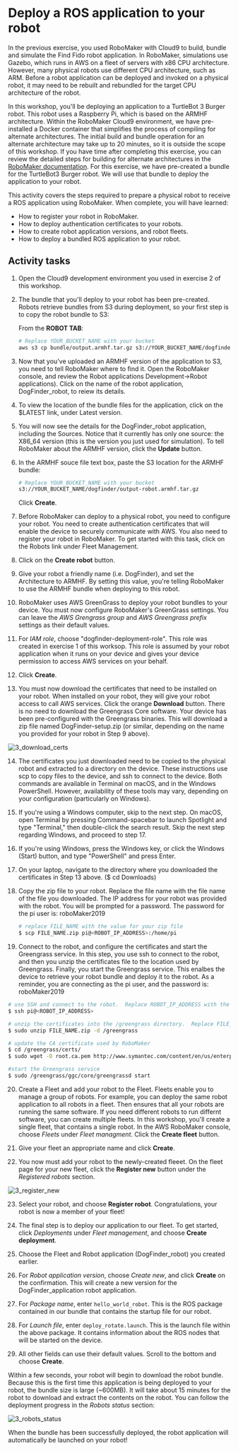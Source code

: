 # Deploy a ROS application to your robot

In the previous exercise, you used RoboMaker with Cloud9 to build, bundle and simulate the Find Fido robot application.  In RoboMaker, simulations use Gazebo, which runs in AWS on a fleet of servers with x86 CPU architecture.  However, many physical robots use different CPU architecture, such as ARM.  Before a robot application can be deployed and invoked on a physical robot, it may need to be rebuilt and rebundled for the target CPU architecture of the robot.

In this workshop, you'll be deploying an application to a TurtleBot 3 Burger robot.  This robot uses a Raspberry Pi, which is based on the ARMHF architecture.  Within the RoboMaker Cloud9 environment, we have pre-installed a Docker container that simplifies the process of compiling for alternate architectures.  The initial build and bundle operation for an alternate architecture may take up to 20 minutes, so it is outside the scope of this workshop.  If you have time after completing this exercise, you can review the detailed steps for building for alternate architectures in the [RoboMaker documentation](https://docs.aws.amazon.com/robomaker/latest/dg/gs-deploy.html).  For this exercise, we have pre-created a bundle for the TurtleBot3 Burger robot.  We will use that bundle to deploy the application to your robot.

This activity covers the steps required to prepare a physical robot to receive a ROS application using RoboMaker. When complete, you will have learned:

* How to register your robot in RoboMaker.
* How to deploy authentication certificates to your robots.
* How to create robot application versions, and robot fleets.
* How to deploy a bundled ROS application to your robot.


## Activity tasks

1. Open the Cloud9 development environment you used in exercise 2 of this workshop.

2. The bundle that you'll deploy to your robot has been pre-created.  Robots retrieve bundles from S3 during deployment, so your first step is to copy the robot bundle to S3:

   From the **ROBOT TAB**:
   
   ```bash
   # Replace YOUR_BUCKET_NAME with your bucket
   aws s3 cp bundle/output.armhf.tar.gz s3://YOUR_BUCKET_NAME/dogfinder/output-robot.armhf.tar.gz
   ```

3. Now that you've uploaded an ARMHF version of the application to S3, you need to tell RoboMaker where to find it.  Open the RoboMaker console, and review the Robot applications Development->Robot applications).  Click on the name of the robot application, DogFinder_robot, to reiew its details.

4. To view the location of the bundle files for the application, click on the $LATEST link, under Latest version.

5. You will now see the details for the DogFinder_robot application, including the Sources.  Notice that it currently has only one source:  the X86_64 version (this is the version you just used for simulation).  To tell RoboMaker about the ARMHF version, click the **Update** button.

6. In the ARMHF souce file text box, paste the S3 location for the ARMHF bundle:

   ```bash
   # Replace YOUR_BUCKET_NAME with your bucket
   s3://YOUR_BUCKET_NAME/dogfinder/output-robot.armhf.tar.gz
   ```
   
   Click **Create**.
   
7. Before RoboMaker can deploy to a physical robot, you need to configure your robot.  You need to create authentication certificates that will enable the device to securely communicate with AWS.  You also need to register your robot in RoboMaker.  To get started with this task, click on the Robots link under Fleet Management.

8. Click on the **Create robot** button.

9. Give your robot a friendly name (i.e. DogFinder), and set the Architecture to ARMHF.  By setting this value, you're telling RoboMaker to use the ARMHF bundle when deploying to this robot.

10. RoboMaker uses AWS GreenGrass to deploy your robot bundles to your device.  You must now configure RoboMaker's GreenGrass settings.  You can leave the *AWS Grengrass group* and *AWS Greengrass prefix* settings as their default values.  

11.  For *IAM role*, choose "dogfinder-deployment-role".  This role was created in exercise 1 of this worksop.  This role is assumed by your robot application when it runs on your device and gives your device permission to access AWS services on your behalf.

12.  Click **Create**.

13.  You must now download the certificates that need to be installed on your robot.  When installed on your robot, they will give your robot access to call AWS services.  Click the orange **Download** button.  There is no need to download the Greengrass Core software.  Your device has been pre-configured with the Greengrass binaries.  This will download a zip file named DogFinder-setup.zip (or similar, depending on the name you provided for your robot in Step 9 above).

   ![3_download_certs](img/download-certs.jpg)

14.  The certificates you just downloaded need to be copied to the physical robot and extracted to a directory on the device.  These instructions use scp to copy files to the device, and ssh to connect to the device.  Both commands are available in Terminal on macOS, and in the Windows PowerShell.  However, availability of these tools may vary, depending on your configuration (particularly on Windows).

15. If you're using a Windows computer, skip to the next step.  On macOS, open Terminal by pressing Command-spacebar to launch Spotlight and type "Terminal," then double-click the search result.  Skip the next step regarding Windows, and proceed to step 17.

16. If you're using Windows, press the Windows key, or click the Windows (Start) button, and type "PowerShell" and press Enter.

17. On your laptop, navigate to the directory where you downloaded the certificates in Step 13 above. ($ cd Downloads)

18. Copy the zip file to your robot.  Replace the file name with the file name of the file you downloaded.  The IP address for your robot was provided with the robot.  You will be prompted for a password.  The password for the pi user is: roboMaker2019
   
      ```bash
      # replace FILE_NAME with the value for your zip file
      $ scp FILE_NAME.zip pi@<ROBOT_IP_ADDRESS>:/home/pi 
      ```

19. Connect to the robot, and configure the certificates and start the Greengrass service.  In this step, you use ssh to connect to the robot, and then you unzip the certificates file to the location used by Greengrass.  Finally, you start the Greengrass service.  This enalbes the device to retrieve your robot bundle and deploy it to the robot.  As a reminder, you are connecting as the pi user, and the password is:  roboMaker2019
   
   ```bash
   # use SSH and connect to the robot.  Replace ROBOT_IP_ADDRESS with the IP address for your device.
   $ ssh pi@<ROBOT_IP_ADDRESS>
   
   # unzip the certificates into the /greengrass directory.  Replace FILE_NAME with file you copied earlier.
   $ sudo unzip FILE_NAME.zip -d /greengrass
   
   # update the CA certificate used by RoboMaker
   $ cd /greengrass/certs/
   $ sudo wget -O root.ca.pem http://www.symantec.com/content/en/us/enterprise/verisign/roots/VeriSign-Class%203-Public-Primary-Certification-Authority-G5.pem

   #start the Greengrass service
   $ sudo /greengrass/ggc/core/greengrassd start
   ```

20. Create a Fleet and add your robot to the Fleet.  Fleets enable you to manage a group of robots.  For example, you can deploy the same robot application to all robots in a fleet.  Then ensures that all your robots are running the same software.  If you need different robots to run differnt software, you can create multiple fleets.  In this workshop, you'll create a single fleet, that contains a single robot.  In the AWS RoboMaker console, choose *Fleets* under *Fleet managment*.  Click the **Create fleet** button. 

21. Give your fleet an appropriate name and click **Create**.

22. You now must add your robot to the newly-created fleeet.  On the fleet page for your new fleet, click the **Register new** button under the *Registered robots* section.

   ![3_register_new](img/register_new.jpg)

23. Select your robot, and choose **Register robot**.  Congratulations, your robot is now a member of your fleet!

24. The final step is to deploy our application to our fleet.  To get started, click *Deployments* under *Fleet management*, and choose **Create deployment**.  

25. Choose the Fleet and Robot application (DogFinder_robot) you created earlier.  

26. For *Robot application version*, choose *Create new*, and click **Create** on the confirmation.  This will create a new version for the DogFinder_application robot application.

27. For *Package name*, enter `hello_world_robot`.  This is the ROS package contained in our bundle that contains the startup file for our robot.

28. For *Launch file*, enter `deploy_rotate.launch`.  This is the launch file within the above package.  It contains information about the ROS nodes that will be started on the device.

30. All other fields can use their default values.  Scroll to the bottom and choose **Create**.
   
Within a few seconds, your robot will begin to download the robot bundle.  Because this is the first time this application is being deployed to your robot, the bundle size is large (~600MB).  It will take about 15 minutes for the robot to download and extract the contents on the robot.  You can follow the deployment progress in the *Robots status* section:

![3_robots_status](img/robots_status.jpg)

When the bundle has been successfully deployed, the robot application will automatically be launched on your robot!




